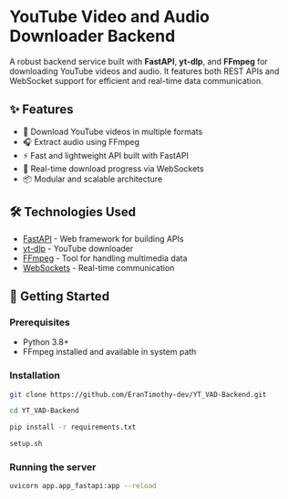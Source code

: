 # YouTube Video and Audio Downloader Backend

A robust backend service built with **FastAPI**, **yt-dlp**, and **FFmpeg** for downloading YouTube videos and audio. It features both REST APIs and WebSocket support for efficient and real-time data communication.

## ✨ Features

- 🎥 Download YouTube videos in multiple formats  
- 🎧 Extract audio using FFmpeg  
- ⚡ Fast and lightweight API built with FastAPI  
- 🔁 Real-time download progress via WebSockets  
- 📦 Modular and scalable architecture  

## 🛠️ Technologies Used

- [FastAPI](https://fastapi.tiangolo.com/) - Web framework for building APIs  
- [yt-dlp](https://github.com/yt-dlp/yt-dlp) - YouTube downloader  
- [FFmpeg](https://ffmpeg.org/) - Tool for handling multimedia data  
- [WebSockets](https://fastapi.tiangolo.com/advanced/websockets/) - Real-time communication  

## 🚀 Getting Started

### Prerequisites

- Python 3.8+  
- FFmpeg installed and available in system path  

### Installation

```bash
git clone https://github.com/EranTimothy-dev/YT_VAD-Backend.git
```
```bash
cd YT_VAD-Backend
```
```bash
pip install -r requirements.txt
```
```bash
setup.sh
```

### Running the server

```bash
uvicorn app.app_fastapi:app --reload
```